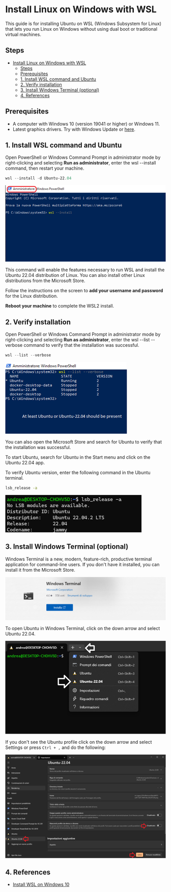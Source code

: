# Install Linux on Windows with WSL

This guide is for installing Ubuntu on WSL (Windows Subsystem for Linux) that lets you run Linux on Windows without using dual boot or traditional virtual machines.

## Steps

- [Install Linux on Windows with WSL](#install-linux-on-windows-with-wsl)
  - [Steps](#steps)
  - [Prerequisites](#prerequisites)
  - [1. Install WSL command and Ubuntu](#1-install-wsl-command-and-ubuntu)
  - [2. Verify installation](#2-verify-installation)
  - [3. Install Windows Terminal (optional)](#3-install-windows-terminal-optional)
  - [4. References](#4-references)
  
## Prerequisites

- A computer with Windows 10 (version 19041 or higher) or Windows 11.
- Latest graphics drivers. Try with Windows Update or [here](https://learn.microsoft.com/en-us/windows/wsl/tutorials/gui-apps#prerequisites).

## 1. Install WSL command and Ubuntu

Open PowerShell or Windows Command Prompt in administrator mode by right-clicking and selecting **Run as administrator**, enter the wsl --install command, then restart your machine.

``` PowerShell
wsl --install -d Ubuntu-22.04
```

![install_wsl](/wsl2/images/install_wsl.png)

This command will enable the features necessary to run WSL and install the Ubuntu 22.04 distribution of Linux. You can also install other Linux distributions from the Microsoft Store.

Follow the instructions on the screen to **add your username and password** for the Linux distribution.

**Reboot your machine** to complete the WSL2 install.

## 2. Verify installation

Open PowerShell or Windows Command Prompt in administrator mode by right-clicking and selecting **Run as administrator**, enter the wsl --list --verbose command to verify that the installation was successful.

``` PowerShell
wsl --list --verbose
```

![verify_installation](/wsl2/images/verify_install.png)

You can also open the Microsoft Store and search for Ubuntu to verify that the installation was successful.

To start Ubuntu, search for Ubuntu in the Start menu and click on the Ubuntu 22.04 app.

To verify Ubuntu version, enter the following command in the Ubuntu terminal.

``` bash
lsb_release -a
```

![ubuntu_version](/wsl2/images/verify_install_ubuntu.png)

## 3. Install Windows Terminal (optional)

Windows Terminal is a new, modern, feature-rich, productive terminal application for command-line users. If you don't have it installed, you can install it from the Microsoft Store.

![windows_terminal](/wsl2/images/windows_terminal.png)

To open Ubuntu in Windows Terminal, click on the down arrow and select Ubuntu 22.04.

![windows_terminal_ubuntu](/wsl2/images/windows_terminal_ubuntu.png)

If you don't see the Ubuntu profile click on the down arrow and select Settings or press ```Ctrl + ,``` and do the following:

![windows_terminal_settings](/wsl2/images/windows_terminal_settings.png)

## 4. References

- [Install WSL on Windows 10](https://docs.microsoft.com/en-us/windows/wsl/install-win10)
